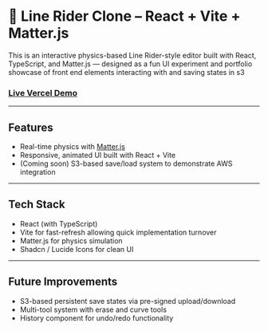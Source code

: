 # 🎿 Line Rider Clone – React + Vite + Matter.js

This is an interactive physics-based Line Rider-style editor built with React, TypeScript, and Matter.js — designed as a fun UI experiment and portfolio showcase of front end elements interacting with and saving states in s3

### [Live Vercel Demo](https://line-rider-clone-webapp-enr8ol4gi.vercel.app)

---

## Features

- Real-time physics with [Matter.js](https://brm.io/matter-js/)
- Responsive, animated UI built with React + Vite
- (Coming soon) S3-based save/load system to demonstrate AWS integration

---

## Tech Stack

- React (with TypeScript)
- Vite for fast-refresh allowing quick implementation turnover
- Matter.js for physics simulation
- Shadcn / Lucide Icons for clean UI
  
---

## Future Improvements

- S3-based persistent save states via pre-signed upload/download
- Multi-tool system with erase and curve tools 
- History component for undo/redo functionality
